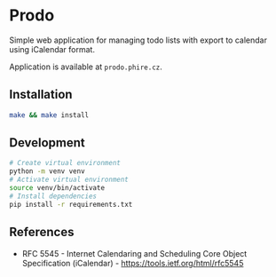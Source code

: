 # Prodo
Simple web application for managing todo lists with export to calendar using iCalendar format.

Application is available at `prodo.phire.cz`.

## Installation
```bash
make && make install
```

## Development
```bash
# Create virtual environment
python -m venv venv
# Activate virtual environment
source venv/bin/activate
# Install dependencies
pip install -r requirements.txt
```

## References
- RFC 5545 - Internet Calendaring and Scheduling Core Object Specification (iCalendar) - https://tools.ietf.org/html/rfc5545
